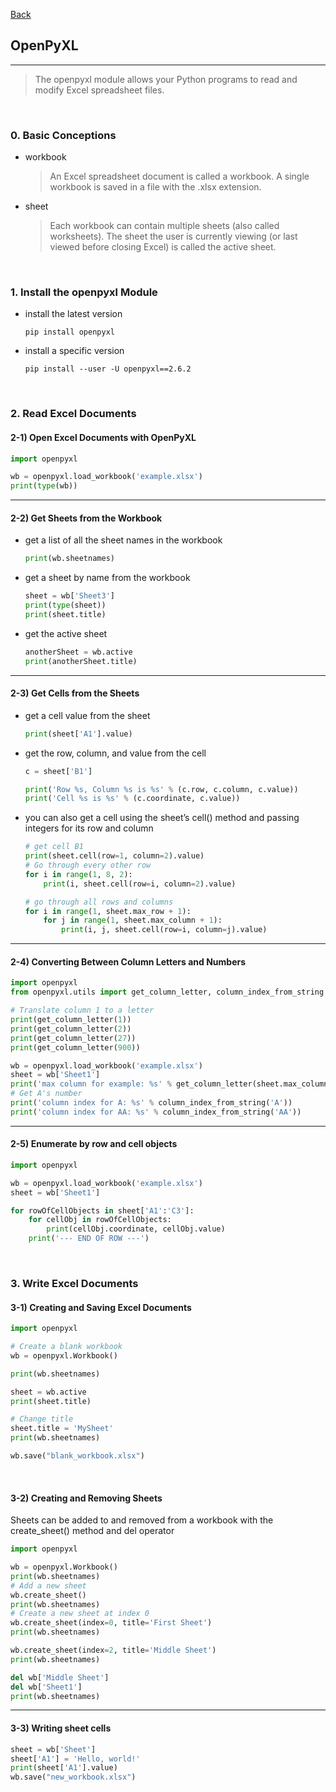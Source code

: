 [Back](README.md)

## OpenPyXL

<hr>


> The openpyxl module allows your Python programs to read and modify Excel spreadsheet files.

&nbsp;

### 0. Basic Conceptions


- workbook
    > An Excel spreadsheet document is called a workbook. A single workbook is saved in a file with the .xlsx extension.

- sheet
    > Each workbook can contain multiple sheets (also called worksheets). The sheet the user is currently viewing (or last viewed before closing Excel) is called the active sheet.

&nbsp;

### 1. Install the openpyxl Module

- install the latest version
    ```shell
    pip install openpyxl
    ```

- install a specific version
    ```shell
    pip install --user -U openpyxl==2.6.2
    ```

&nbsp;

### 2. Read Excel Documents

#### 2-1) Open Excel Documents with OpenPyXL

```python
import openpyxl

wb = openpyxl.load_workbook('example.xlsx')
print(type(wb))
```


<hr>

#### 2-2) Get Sheets from the Workbook

- get a list of all the sheet names in the workbook
    ```python
    print(wb.sheetnames)
    ```

- get a sheet by name from the workbook
    ```python
    sheet = wb['Sheet3']
    print(type(sheet))
    print(sheet.title)
    ```

-  get the active sheet
    ```python
    anotherSheet = wb.active
    print(anotherSheet.title)
    ```

<hr>

#### 2-3) Get Cells from the Sheets

- get a cell value from the sheet
    ```python
    print(sheet['A1'].value)
    ```

- get the row, column, and value from the cell
    ```python
    c = sheet['B1']

    print('Row %s, Column %s is %s' % (c.row, c.column, c.value))
    print('Cell %s is %s' % (c.coordinate, c.value))
    ```

- you can also get a cell using the sheet’s cell() method and passing integers for its row and column
    ```python
    # get cell B1
    print(sheet.cell(row=1, column=2).value)
    # Go through every other row
    for i in range(1, 8, 2):
        print(i, sheet.cell(row=i, column=2).value)

    # go through all rows and columns
    for i in range(1, sheet.max_row + 1):
        for j in range(1, sheet.max_column + 1):
            print(i, j, sheet.cell(row=i, column=j).value)
    ```
<hr>

#### 2-4) Converting Between Column Letters and Numbers

```python
import openpyxl
from openpyxl.utils import get_column_letter, column_index_from_string

# Translate column 1 to a letter
print(get_column_letter(1))
print(get_column_letter(2))
print(get_column_letter(27))
print(get_column_letter(900))

wb = openpyxl.load_workbook('example.xlsx')
sheet = wb['Sheet1']
print('max column for example: %s' % get_column_letter(sheet.max_column))
# Get A's number
print('column index for A: %s' % column_index_from_string('A'))
print('column index for AA: %s' % column_index_from_string('AA'))
```

<hr>

#### 2-5) Enumerate by row and cell objects

```python
import openpyxl

wb = openpyxl.load_workbook('example.xlsx')
sheet = wb['Sheet1']

for rowOfCellObjects in sheet['A1':'C3']:
    for cellObj in rowOfCellObjects:
        print(cellObj.coordinate, cellObj.value)
    print('--- END OF ROW ---')
```

&nbsp;

### 3. Write Excel Documents

#### 3-1) Creating and Saving Excel Documents
```python
import openpyxl

# Create a blank workbook
wb = openpyxl.Workbook()

print(wb.sheetnames)

sheet = wb.active
print(sheet.title)

# Change title
sheet.title = 'MySheet'
print(wb.sheetnames)

wb.save("blank_workbook.xlsx")
```
&nbsp;

#### 3-2) Creating and Removing Sheets

Sheets can be added to and removed from a workbook with the create_sheet() method and del operator

```python
import openpyxl

wb = openpyxl.Workbook()
print(wb.sheetnames)
# Add a new sheet
wb.create_sheet()
print(wb.sheetnames)
# Create a new sheet at index 0
wb.create_sheet(index=0, title='First Sheet')
print(wb.sheetnames)

wb.create_sheet(index=2, title='Middle Sheet')
print(wb.sheetnames)

del wb['Middle Sheet']
del wb['Sheet1']
print(wb.sheetnames)
```

<hr>

#### 3-3) Writing sheet cells

```python
sheet = wb['Sheet']
sheet['A1'] = 'Hello, world!'
print(sheet['A1'].value)
wb.save("new_workbook.xlsx")
```

